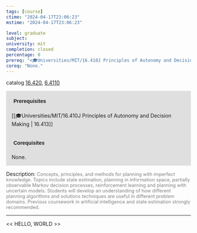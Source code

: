 ```yaml
---
tags: [course]
ctime: "2024-04-17T23:06:23"
mstime: "2024-04-17T23:06:23"

level: graduate
subject: 
university: mit
completion: closed
percentage: 0
prereq: "<🎓Universities/MIT/16.410J Principles of Autonomy and Decision Making>"
coreq: "None."
---
```


catalog [16.420](http://student.mit.edu/catalog/m16a.html#16.420), [6.4110](http://student.mit.edu/catalog/m6d.html#6.4110)

<span style="display: block; padding: 15px; background-color: rgb(100, 100, 100, 0.2);"><font id="m_prereq1432_0" style="display: block; font-family: Arial, sans-serif; font-weight: bold; padding: 5px">Prerequisites</font><br><span id="prereq1432_0">[[🎓Universities/MIT/16.410J Principles of Autonomy and Decision Making | 16.413]]</span></span>
<span style="display: block; padding: 15px; background-color: rgb(100, 100, 100, 0.2);"><font id="m_coreq1432_0" style="display: block; font-family: Arial, sans-serif; font-weight: bold; padding: 5px">Corequisites</font><br><span id="coreq1432_0">None.</span></span>

<font style="">Description:</font>
<font style="color: grey; font-size: 0.8rem;">Concepts, principles, and methods for planning with imperfect knowledge. Topics include state estimation, planning in information space, partially observable Markov decision processes, reinforcement learning and planning with uncertain models. Students will develop an understanding of how different planning algorithms and solutions techniques are useful in different problem domains. Previous coursework in artificial intelligence and state estimation strongly recommended.</font>



---

<< HELLO, WORLD >>

